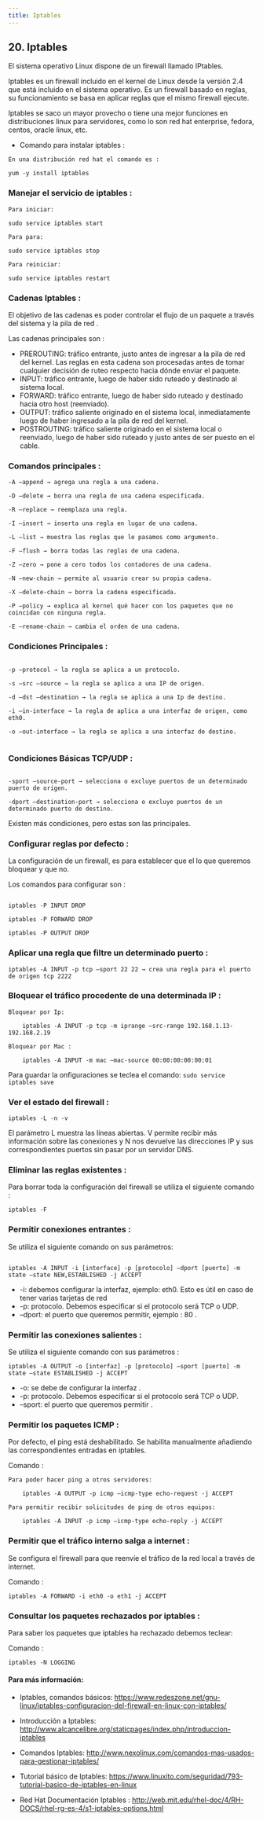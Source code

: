 ```yaml
---
title: Iptables
---
```

## 20. Iptables

El sistema operativo Linux dispone de un firewall llamado IPtables.

Iptables es un firewall incluido en el kernel de Linux desde la versión 2.4 que está incluido en el sistema operativo. Es un firewall basado en reglas, su funcionamiento se basa en aplicar reglas que el mismo firewall ejecute. 

Iptables se saco un mayor provecho o tiene una mejor funciones en distribuciones linux para servidores, como lo son red hat enterprise, fedora, centos, oracle linux, etc.

*  Comando para instalar iptables :

```
En una distribución red hat el comando es :

yum -y install iptables
```


### Manejar el servicio de iptables :

```
Para iniciar: 

sudo service iptables start

Para para: 

sudo service iptables stop

Para reiniciar:

sudo service iptables restart

```

### Cadenas Iptables :
El objetivo de las cadenas es poder controlar el flujo de un paquete a través del sistema y la pila de red .

Las cadenas principales son :

* PREROUTING: tráfico entrante, justo antes de ingresar a la pila de red del kernel. Las reglas en esta cadena son procesadas antes de tomar cualquier decisión de ruteo respecto hacia dónde enviar el paquete.
* INPUT: tráfico entrante, luego de haber sido ruteado y destinado al sistema local.
* FORWARD: tráfico entrante, luego de haber sido ruteado y destinado hacia otro host (reenviado).
* OUTPUT: tráfico saliente originado en el sistema local, inmediatamente luego de haber ingresado a la pila de red del kernel.
* POSTROUTING: tráfico saliente originado en el sistema local o reenviado, luego de haber sido ruteado y justo antes de ser puesto en el cable.



### Comandos principales :
```
-A –append → agrega una regla a una cadena.

-D –delete → borra una regla de una cadena especificada.

-R –replace → reemplaza una regla.

-I –insert → inserta una regla en lugar de una cadena.

-L –list → muestra las reglas que le pasamos como argumento.

-F –flush → borra todas las reglas de una cadena.

-Z –zero → pone a cero todos los contadores de una cadena.

-N –new-chain → permite al usuario crear su propia cadena.

-X –delete-chain → borra la cadena especificada.

-P –policy → explica al kernel qué hacer con los paquetes que no coincidan con ninguna regla.

-E –rename-chain → cambia el orden de una cadena.

```

### Condiciones Principales :

```

-p –protocol → la regla se aplica a un protocolo.

-s –src –source → la regla se aplica a una IP de origen.

-d –dst –destination → la regla se aplica a una Ip de destino.

-i –in-interface → la regla de aplica a una interfaz de origen, como eth0.

-o –out-interface → la regla se aplica a una interfaz de destino.


```

### Condiciones Básicas TCP/UDP :

```

-sport –source-port → selecciona o excluye puertos de un determinado puerto de origen.

-dport –destination-port → selecciona o excluye puertos de un determinado puerto de destino.

```
Existen más condiciones, pero estas son las principales.

### Configurar reglas por defecto :

La configuración de un firewall, es para establecer que el lo que queremos bloquear y que no.

Los comandos para configurar son :

```

iptables -P INPUT DROP

iptables -P FORWARD DROP

iptables -P OUTPUT DROP

```

### Aplicar una regla que filtre un determinado puerto :

```
iptables -A INPUT -p tcp –sport 22 22 → crea una regla para el puerto de origen tcp 2222
```

### Bloquear el tráfico procedente de una determinada IP :

```
Bloquear por Ip:

	iptables -A INPUT -p tcp -m iprange –src-range 192.168.1.13-192.168.2.19 

Bloquear por Mac :

	iptables -A INPUT -m mac –mac-source 00:00:00:00:00:01
```

Para guardar la onfiguraciones se teclea el comando:
```sudo service iptables save```

### Ver el estado del firewall :

```
iptables -L -n -v
```

El parámetro L muestra las líneas abiertas. V permite recibir más información sobre las conexiones y N nos devuelve las direcciones IP y sus correspondientes puertos sin pasar por un servidor DNS.


### Eliminar las reglas existentes :

Para borrar toda la configuración del firewall se utiliza el siguiente comando :

```
iptables -F
```


### Permitir conexiones entrantes :

Se utiliza el siguiente comando on sus parámetros:

```

iptables -A INPUT -i [interface] -p [protocolo] –dport [puerto] -m state –state NEW,ESTABLISHED -j ACCEPT
```

* -i: debemos configurar la interfaz, ejemplo:  eth0. Esto es útil en caso de tener varias tarjetas de red
* -p: protocolo. Debemos especificar si el protocolo será TCP o UDP.
* –dport: el puerto que queremos permitir, ejemplo : 80 .

### Permitir las conexiones salientes :

Se utiliza el siguiente comando con sus parámetros :

```
iptables -A OUTPUT -o [interfaz] -p [protocolo] –sport [puerto] -m state –state ESTABLISHED -j ACCEPT
```

* -o: se debe de configurar la interfaz .
* -p: protocolo. Debemos especificar si el protocolo será TCP o UDP.
* –sport: el puerto que queremos permitir .


### Permitir los paquetes ICMP :

Por defecto, el ping está deshabilitado. Se habilita manualmente añadiendo las correspondientes entradas en iptables.

Comando :

```
Para poder hacer ping a otros servidores:

	iptables -A OUTPUT -p icmp –icmp-type echo-request -j ACCEPT

Para permitir recibir solicitudes de ping de otros equipos:

	iptables -A INPUT -p icmp –icmp-type echo-reply -j ACCEPT

```


### Permitir que el tráfico interno salga a internet :

Se configura el firewall para que reenvíe el tráfico de la red local a través de internet.

Comando :

```
iptables -A FORWARD -i eth0 -o eth1 -j ACCEPT
```


### Consultar los paquetes rechazados por iptables :

Para saber los paquetes que iptables ha rechazado debemos teclear:

Comando :

```
iptables -N LOGGING
```





#### Para más información:
<!-- Please add any articles you think might be helpful to read before writing the article -->
- Iptables, comandos básicos:   <a href='https://www.redeszone.net/gnu-linux/iptables-configuracion-del-firewall-en-linux-con-iptables/' target='_blank' rel='nofollow'>https://www.redeszone.net/gnu-linux/iptables-configuracion-del-firewall-en-linux-con-iptables/</a>

- Introducción a Iptables:   <a href='http://www.alcancelibre.org/staticpages/index.php/introduccion-iptables' target='_blank' rel='nofollow'>http://www.alcancelibre.org/staticpages/index.php/introduccion-iptables</a>

- Comandos Iptables:   <a href='http://www.nexolinux.com/comandos-mas-usados-para-gestionar-iptables/
' target='_blank' rel='nofollow'>http://www.nexolinux.com/comandos-mas-usados-para-gestionar-iptables/
</a>

- Tutorial básico de Iptables:   <a href='https://www.linuxito.com/seguridad/793-tutorial-basico-de-iptables-en-linux
' target='_blank' rel='nofollow'>https://www.linuxito.com/seguridad/793-tutorial-basico-de-iptables-en-linux
</a>

- Red Hat Documentación Iptables :   <a href='http://web.mit.edu/rhel-doc/4/RH-DOCS/rhel-rg-es-4/s1-iptables-options.html' target='_blank' rel='nofollow'>http://web.mit.edu/rhel-doc/4/RH-DOCS/rhel-rg-es-4/s1-iptables-options.html</a>


